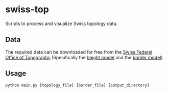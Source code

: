 # swiss-top
Scripts to process and visualize Swiss topology data.

## Data
The required data can be downloaded for free from the [Swiss Federal Office of Topography]() (Specifically the
[height model](https://shop.swisstopo.admin.ch/en/products/height_models/dhm25200) and the
[border model](https://shop.swisstopo.admin.ch/de/products/landscape/boundaries3D)).

## Usage
```
python main.py [topology_file] [border_file] [output_directory]
```
